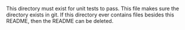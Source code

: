 This directory must exist for unit tests to pass.  This file makes sure the directory exists in git.
If this directory ever contains files besides this README, then the README can be deleted.